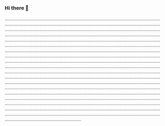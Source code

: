 ### Hi there 👋

.................................................................................................................................................................................................................................................................................................................................................................................................................................................................................................................................................................................................................................................................................................................................................................................................................................................................................................................................................................................................................................................................................................................................................................................................................................................................................................................................................................................................................................................................................................................................................................................................................................................................................................................................................................................................................................................................................................................................................................................................................................................................................................................................................................................................................................................................................................................................................................................................................................................................................................................